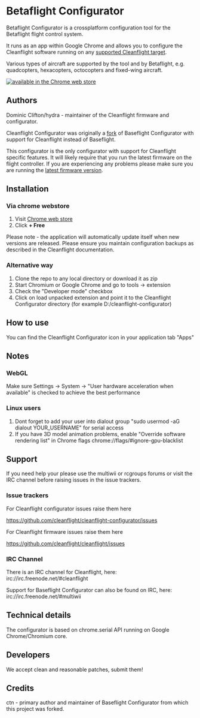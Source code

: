 # Betaflight Configurator

Betaflight Configurator is a crossplatform configuration tool for the Betaflight flight control system.

It runs as an app within Google Chrome and allows you to configure the Cleanflight software running on any [supported Cleanflight target](https://github.com/cleanflight/cleanflight/blob/master/docs/Boards.md).

Various types of aircraft are supported by the tool and by Betaflight, e.g. quadcopters, hexacopters, octocopters and fixed-wing aircraft.

[![available in the Chrome web store](https://developer.chrome.com/webstore/images/ChromeWebStore_Badge_v2_206x58.png)](https://chrome.google.com/webstore/detail/cleanflight-configurator/enacoimjcgeinfnnnpajinjgmkahmfgb)

## Authors

Dominic Clifton/hydra - maintainer of the Cleanflight firmware and configurator. 

Cleanflight Configurator was originally a [fork](#credits) of Baseflight Configurator with support for Cleanflight instead of Baseflight.

This configurator is the only configurator with support for Cleanflight specific features. It will likely require that you run the latest firmware on the flight controller.
If you are experiencing any problems please make sure you are running the [latest firmware version](https://github.com/cleanflight/cleanflight/releases/latest).

## Installation

### Via chrome webstore

1. Visit [Chrome web store](https://chrome.google.com/webstore/detail/cleanflight-configurator/enacoimjcgeinfnnnpajinjgmkahmfgb)
2. Click **+ Free**

Please note - the application will automatically update itself when new versions are released.  Please ensure you maintain configuration backups as described in the Cleanflight documentation.

### Alternative way

1. Clone the repo to any local directory or download it as zip
2. Start Chromium or Google Chrome and go to tools -> extension
3. Check the "Developer mode" checkbox
4. Click on load unpacked extension and point it to the Cleanflight Configurator directory (for example D:/cleanflight-configurator)

## How to use

You can find the Cleanflight Configurator icon in your application tab "Apps"

## Notes

### WebGL

Make sure Settings -> System -> "User hardware acceleration when available" is checked to achieve the best performance

### Linux users

1. Dont forget to add your user into dialout group "sudo usermod -aG dialout YOUR_USERNAME" for serial access
2. If you have 3D model animation problems, enable "Override software rendering list" in Chrome flags chrome://flags/#ignore-gpu-blacklist

## Support

If you need help your please use the multiwii or rcgroups forums or visit the IRC channel before raising issues in the issue trackers.

### Issue trackers

For Cleanflight configurator issues raise them here

https://github.com/cleanflight/cleanflight-configurator/issues

For Cleanflight firmware issues raise them here

https://github.com/cleanflight/cleanflight/issues

### IRC Channel

There is an IRC channel for Cleanflight, here: irc://irc.freenode.net/#cleanflight

Support for Baseflight Configurator can also be found on IRC, here: irc://irc.freenode.net/#multiwii

## Technical details

The configurator is based on chrome.serial API running on Google Chrome/Chromium core.

## Developers

We accept clean and reasonable patches, submit them!

## Credits

ctn - primary author and maintainer of Baseflight Configurator from which this project was forked.

